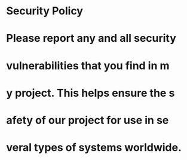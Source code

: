 # Security Policy

# Please report any and all security
# vulnerabilities that you find in m
# y project. This helps ensure the s
# afety of our project for use in se
# veral types of systems worldwide.
